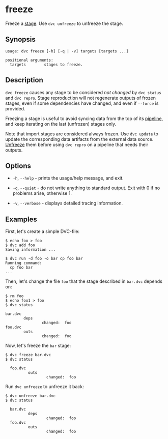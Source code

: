 # freeze

Freeze a [stage](/doc/command-reference/run). Use `dvc unfreeze` to unfreeze the
stage.

## Synopsis

```usage
usage: dvc freeze [-h] [-q | -v] targets [targets ...]

positional arguments:
  targets        stages to freeze.
```

## Description

`dvc freeze` causes any stage to be considered _not changed_ by `dvc status` and
`dvc repro`. Stage reproduction will not regenerate <abbr>outputs</abbr> of
frozen stages, even if some dependencies have changed, and even if `--force` is
provided.

Freezing a stage is useful to avoid syncing data from the top of its
[pipeline](/doc/command-reference/dag), and keep iterating on the last
(unfrozen) stages only.

Note that <abbr>import stages</abbr> are considered always frozen. Use
`dvc update` to update the corresponding <abbr>data artifacts</abbr> from the
external data source. [Unfreeze](/doc/command-reference/unfreeze) them before
using `dvc repro` on a pipeline that needs their outputs.

## Options

- `-h`, `--help` - prints the usage/help message, and exit.

- `-q`, `--quiet` - do not write anything to standard output. Exit with 0 if no
  problems arise, otherwise 1.

- `-v`, `--verbose` - displays detailed tracing information.

## Examples

First, let's create a simple DVC-file:

```dvc
$ echo foo > foo
$ dvc add foo
Saving information ...

$ dvc run -d foo -o bar cp foo bar
Running command:
  cp foo bar
...
```

Then, let's change the file `foo` that the stage described in `bar.dvc` depends
on:

```dvc
$ rm foo
$ echo foo1 > foo
$ dvc status

bar.dvc
        deps
                changed:  foo
foo.dvc
        outs
                changed:  foo
```

Now, let's freeze the `bar` stage:

```dvc
$ dvc freeze bar.dvc
$ dvc status

  foo.dvc
          outs
                  changed:  foo
```

Run `dvc unfreeze` to unfreeze it back:

```dvc
$ dvc unfreeze bar.dvc
$ dvc status

  bar.dvc
          deps
                  changed:  foo
  foo.dvc
          outs
                  changed:  foo
```
